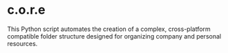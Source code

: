 # c.o.r.e
This Python script automates the creation of a complex, cross-platform compatible folder structure designed for organizing company and personal resources.
